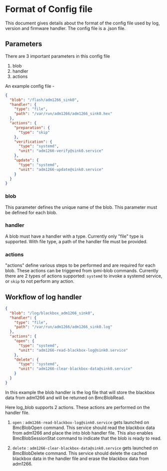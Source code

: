 # Format of Config file

This document gives details about the format of the config file used by log,
version and firmware handler. The config file is a .json file.

## Parameters

There are 3 important parameters in this config file

1. blob
2. handler
3. actions

An example config file -

```json
{
  "blob": "/flash/adm1266_sink0",
  "handler": {
    "type": "file",
    "path": "/var/run/adm1266/adm1266_sink0.hex"
  },
  "actions": {
    "preparation": {
      "type": "skip"
    },
    "verification": {
      "type": "systemd",
      "unit": "adm1266-verify@sink0.service"
    },
    "update": {
      "type": "systemd",
      "unit": "adm1266-update@sink0.service"
    }
  }
}
```

### blob

This parameter defines the unique name of the blob. This parameter must be
defined for each blob.

### handler

A blob must have a handler with a type. Currently only "file" type is supported.
With file type, a path of the handler file must be provided.

### actions

"actions" define various steps to be performed and are required for each blob.
These actions can be triggered from ipmi-blob commands. Currently there are 2
types of actions supported: `systemd` to invoke a systemd service, or `skip` to
not perform any action.

## Workflow of log handler

```json
{
  "blob": "/log/blackbox_adm1266_sink0",
  "handler": {
    "type": "file",
    "path": "/var/run/adm1266/adm1266_sink0.log"
  },
  "actions": {
    "open": {
      "type": "systemd",
      "unit": "adm1266-read-blackbox-log@sink0.service"
    },
    "delete": {
      "type": "systemd",
      "unit": "adm1266-clear-blackbox-data@sink0.service"
    }
  }
}
```

In this example the blob handler is the log file that will store the blackbox
data from adm1266 and will be returned on BmcBlobRead.

Here log_blob supports 2 actions. These actions are performed on the handler
file.

1. `open` : `adm1266-read-blackbox-log@sink0.service` gets launched on
   BmcBlobOpen command. This service should read the blackbox data from adm1266
   and place the into blob handler file. This also enables BmcBlobSessionStat
   command to indicate that the blob is ready to read.

2. `delete` : `adm1266-clear-blackbox-data@sink0.service` gets launched on
   BmcBlobDelete command. This service should delete the cached blackbox data in
   the handler file and erase the blackbox data from adm1266.

